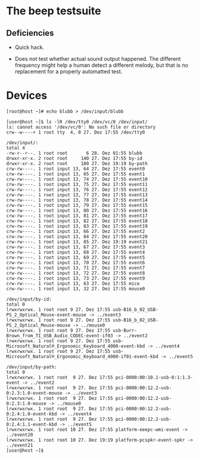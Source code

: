 The beep testsuite
==================

Deficiencies
------------

  * Quick hack.

  * Does not test whether actual sound output happened. The different
    frequency might help a human detect a different melody, but that
    is no replacement for a properly automatted test.


Devices
=======

    [root@host ~]# echo blubb > /dev/input/blubb

    [user@host ~]$ ls -lR /dev/tty0 /dev/vc/0 /dev/input/
    ls: cannot access '/dev/vc/0': No such file or directory
    crw--w----+ 1 root tty  4, 0 27. Dez 17:55 /dev/tty0
    
    /dev/input/:
    total 4
    -rw-r--r--. 1 root root       6 28. Dez 01:55 blubb
    drwxr-xr-x. 2 root root     140 27. Dez 17:55 by-id
    drwxr-xr-x. 2 root root     180 27. Dez 19:19 by-path
    crw-rw----. 1 root input 13, 64 27. Dez 17:55 event0
    crw-rw----. 1 root input 13, 65 27. Dez 17:55 event1
    crw-rw----. 1 root input 13, 74 27. Dez 17:55 event10
    crw-rw----. 1 root input 13, 75 27. Dez 17:55 event11
    crw-rw----. 1 root input 13, 76 27. Dez 17:55 event12
    crw-rw----. 1 root input 13, 77 27. Dez 17:55 event13
    crw-rw----. 1 root input 13, 78 27. Dez 17:55 event14
    crw-rw----. 1 root input 13, 79 27. Dez 17:55 event15
    crw-rw----. 1 root input 13, 80 27. Dez 17:55 event16
    crw-rw----. 1 root input 13, 81 27. Dez 17:55 event17
    crw-rw----. 1 root input 13, 82 27. Dez 17:55 event18
    crw-rw----. 1 root input 13, 83 27. Dez 17:55 event19
    crw-rw----. 1 root input 13, 66 27. Dez 17:55 event2
    crw-rw----. 1 root input 13, 84 27. Dez 17:55 event20
    crw-rw----. 1 root input 13, 85 27. Dez 19:19 event21
    crw-rw----. 1 root input 13, 67 27. Dez 17:55 event3
    crw-rw----. 1 root input 13, 68 27. Dez 17:55 event4
    crw-rw----. 1 root input 13, 69 27. Dez 17:55 event5
    crw-rw----. 1 root input 13, 70 27. Dez 17:55 event6
    crw-rw----. 1 root input 13, 71 27. Dez 17:55 event7
    crw-rw----. 1 root input 13, 72 27. Dez 17:55 event8
    crw-rw----. 1 root input 13, 73 27. Dez 17:55 event9
    crw-rw----. 1 root input 13, 63 27. Dez 17:55 mice
    crw-rw----. 1 root input 13, 32 27. Dez 17:55 mouse0
    
    /dev/input/by-id:
    total 0
    lrwxrwxrwx. 1 root root 9 27. Dez 17:55 usb-B16_b_02_USB-PS_2_Optical_Mouse-event-mouse -> ../event3
    lrwxrwxrwx. 1 root root 9 27. Dez 17:55 usb-B16_b_02_USB-PS_2_Optical_Mouse-mouse -> ../mouse0
    lrwxrwxrwx. 1 root root 9 27. Dez 17:55 usb-Burr-Brown_from_TI_USB_Audio_CODEC-event-if03 -> ../event2
    lrwxrwxrwx. 1 root root 9 27. Dez 17:55 usb-Microsoft_Natural®_Ergonomic_Keyboard_4000-event-kbd -> ../event4
    lrwxrwxrwx. 1 root root 9 27. Dez 17:55 usb-Microsoft_Natural®_Ergonomic_Keyboard_4000-if01-event-kbd -> ../event5
    
    /dev/input/by-path:
    total 0
    lrwxrwxrwx. 1 root root  9 27. Dez 17:55 pci-0000:00:10.1-usb-0:1:1.3-event -> ../event2
    lrwxrwxrwx. 1 root root  9 27. Dez 17:55 pci-0000:00:12.2-usb-0:2.3:1.0-event-mouse -> ../event3
    lrwxrwxrwx. 1 root root  9 27. Dez 17:55 pci-0000:00:12.2-usb-0:2.3:1.0-mouse -> ../mouse0
    lrwxrwxrwx. 1 root root  9 27. Dez 17:55 pci-0000:00:12.2-usb-0:2.4:1.0-event-kbd -> ../event4
    lrwxrwxrwx. 1 root root  9 27. Dez 17:55 pci-0000:00:12.2-usb-0:2.4:1.1-event-kbd -> ../event5
    lrwxrwxrwx. 1 root root 10 27. Dez 17:55 platform-eeepc-wmi-event -> ../event20
    lrwxrwxrwx. 1 root root 10 27. Dez 19:19 platform-pcspkr-event-spkr -> ../event21
    [user@host ~]$
